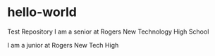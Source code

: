 # hello-world
Test Repository
I am a senior at Rogers New Technology High School

I am a junior at Rogers New Tech High
